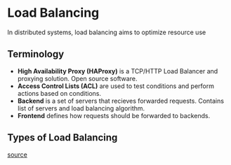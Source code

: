 # Load Balancing
In distributed systems, load balancing aims to optimize resource use
## Terminology
- **High Availability Proxy (HAProxy)** is a TCP/HTTP Load Balancer and proxying solution. Open source software.
- **Access Control Lists (ACL)** are used to test conditions and perform actions based on conditions. 
- **Backend** is a set of servers that recieves forwarded requests. Contains list of servers and load balancing algorithm.
- **Frontend** defines how requests should be forwarded to backends.

## Types of Load Balancing


[source](https://www.digitalocean.com/community/tutorials/an-introduction-to-haproxy-and-load-balancing-concepts)
